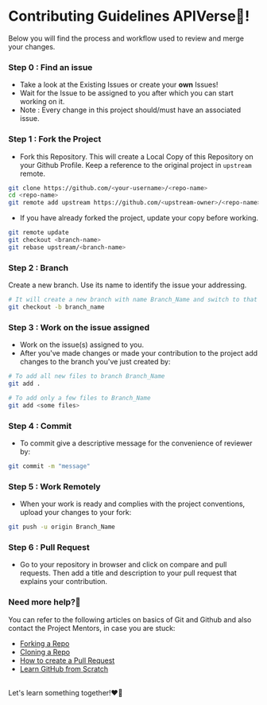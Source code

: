 # Contributing Guidelines APIVerse🎯!
Below you will find the process and workflow used to review and merge your changes.
### Step 0 : Find an issue
- Take a look at the Existing Issues or create your **own** Issues!
- Wait for the Issue to be assigned to you after which you can start working on it.
- Note : Every change in this project should/must have an associated issue.
### Step 1 : Fork the Project
- Fork this Repository. This will create a Local Copy of this Repository on your Github Profile.
Keep a reference to the original project in `upstream` remote.  
```bash
git clone https://github.com/<your-username>/<repo-name>  
cd <repo-name>  
git remote add upstream https://github.com/<upstream-owner>/<repo-name>  
```  
- If you have already forked the project, update your copy before working.
```bash
git remote update
git checkout <branch-name>
git rebase upstream/<branch-name>
```  
### Step 2 : Branch
Create a new branch. Use its name to identify the issue your addressing.
```bash
# It will create a new branch with name Branch_Name and switch to that branch 
git checkout -b branch_name
```
### Step 3 : Work on the issue assigned
- Work on the issue(s) assigned to you.
- After you've made changes or made your contribution to the project add changes to the branch you've just created by:

```bash  
# To add all new files to branch Branch_Name  
git add .  

# To add only a few files to Branch_Name
git add <some files>
```
### Step 4 : Commit
- To commit give a descriptive message for the convenience of reviewer by:
```bash
git commit -m "message"  
```
### Step 5 : Work Remotely
- When your work is ready and complies with the project conventions, upload your changes to your fork:

```bash  
git push -u origin Branch_Name
```
### Step 6 : Pull Request
- Go to your repository in browser and click on compare and pull requests.
Then add a title and description to your pull request that explains your contribution.  
### Need more help?🤔
You can refer to the following articles on basics of Git and Github and also contact the Project Mentors,
in case you are stuck:
- [Forking a Repo](https://help.github.com/en/github/getting-started-with-github/fork-a-repo)
- [Cloning a Repo](https://help.github.com/en/desktop/contributing-to-projects/creating-a-pull-request)
- [How to create a Pull Request](https://opensource.com/article/19/7/create-pull-request-github)
- [Learn GitHub from Scratch](https://lab.github.com/githubtraining/introduction-to-github)
 <br>
Let's learn something together!❤️🤝
